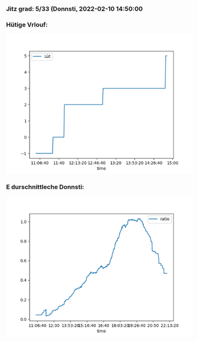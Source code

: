 ### Jitz grad: 5/33 (Donnsti, 2022-02-10 14:50:00

### Hütige Vrlouf:
![Graph](Today.png)

### E durschnittleche Donnsti:
![Graph](Donnsti.png)
